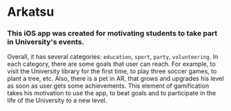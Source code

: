 # Arkatsu

### This iOS app was created for motivating students to take part in University's events. 

Overall, it has several categories: `education`, `sport`, `party`, `volunteering`. In each category, there are some goals that user can reach. For example, to visit the University library for the first time, to play three soccer games, to plant a tree, etc. Also, there is a pet in AR, that grows and upgrades his level as soon as user gets some achievements. This element of gamification takes his motivation to use the app, to beat goals and to participate in the life of the University to a new level.
